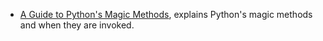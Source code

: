 - [A Guide to Python's Magic Methods](https://rszalski.github.io/magicmethods/), explains Python's magic methods and when they are invoked. 
